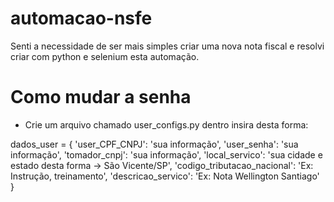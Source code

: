 # automacao-nsfe
Senti a necessidade de ser mais simples criar uma nova nota fiscal e resolvi criar com python e selenium esta automação.


# Como mudar a senha

- Crie um arquivo chamado user_configs.py
dentro insira desta forma:

dados_user = {
    'user_CPF_CNPJ': 'sua informação',
    'user_senha': 'sua informação',
    'tomador_cnpj': 'sua informação',
    'local_servico': 'sua cidade e estado desta forma -> São Vicente/SP',
    'codigo_tributacao_nacional': 'Ex: Instrução, treinamento',
    'descricao_servico': 'Ex: Nota Wellington Santiago'
}
